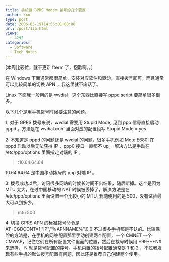 ```yaml
---
title: 手机做 GPRS Modem 拨号的几个要点
author: kxn
type: post
date: 2006-05-19T14:55:01+00:00
url: /post/126.html
views:
  - 4292
categories:
  - Software
  - Tech Notes
---
```


[本周比较忙，就不更新 fterm 了，抱歉啊。。]

在 Windows 下面通常都很简单，安装对应软件和驱动，直接拨号即可，而且通常可以比较简单的切换 APN ，我这里就不废话了。

Linux 下面我一般用的是 wvdial，这个东西比直接写 pppd script 要简单很多很多。

以下几个是用手机拨号时候要注意的问题。

1: 对于 GPRS 拨号来说，wvdial 需要用 Stupid Mode, 见到 ppp 信号直接启动 pppd 。方法是在 wvdial.conf 里面对应的配置段写 Stupid Mode = yes

2: 不知道是 pppd 的问题还是 wvdial 的问题，很多手机例如 Moto E680i 在 pppd 启动以后无法获得 IP ，ppp0 接口一直都不 up。 解决方法是手动在 /etc/ppp/options 里面指定对端的 IP ，

> :10.64.64.64

10.64.64.64 是中国移动拨号的 ppp 对端 IP 。

3: 拨号成功以后，访问很多网站的时候长时间不出结果，随后断掉。这个是因为 MTU 太大，在过中国移动的 NAT 时候被丢掉了，解决方法是在 /etc/ppp/options 里面设置一个比较小的 MTU, 我随便用的是 500，没有试验最大可以到多少。

> mtu 500

4: 切换 GPRS APN 的标准拨号命令是 AT+CGDCONT=1,"IP","%APNNAME%",0,0 不过很多手机都是不认的。比较保险的方法是，在手机的网络配置那里手动创建两个配置，一个 CMNET 一个 CMWAP，记住它们在所有配置文件里面的位置，然后在拨号时候用 \*99\*\*\*N# 来选择， N 就是拨号配置的序号。手机内置的拨号配置通常是 1 和 2 ，不过我发现有些手机的默认拨号配置有问题，因此还是推荐自己创建两个使用。
